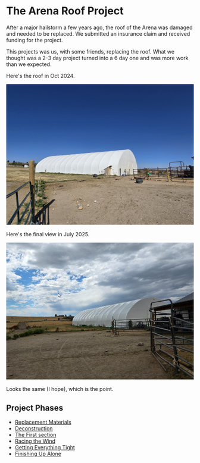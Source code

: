 # The Arena Roof Project
After a major hailstorm a few years ago, the roof of the Arena was damaged and needed to be replaced. We submitted an insurance claim and received funding for the project.

This projects was us, with some friends, replacing the roof. What we thought was a 2-3 day project turned into a 6 day one and was more work than we expected.

Here's the roof in Oct 2024.

![Oct 2024 view of the arena](/assets/img/arena/arenaOct2024.jpg)

Here's the final view in July 2025.

![July 2025 view of the arena](/assets/img/arena/arena_Jul2025.png)

Looks the same (I hope), which is the point. 

## Project Phases
- [Replacement Materials](materials.md)
- [Deconstruction](deconstruction.md)
- [The First section](first_section.md)
- [Racing the Wind](racing_the_wind.md)
- [Getting Everything Tight](tight.md)
- [Finishing Up Alone](finishing_up_alone.md)
